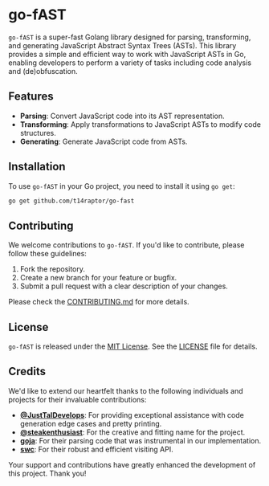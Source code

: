 # go-fAST

`go-fAST` is a super-fast Golang library designed for parsing, transforming, and generating JavaScript Abstract Syntax Trees (ASTs). This library provides a simple and efficient way to work with JavaScript ASTs in Go, enabling developers to perform a variety of tasks including code analysis and (de)obfuscation.

## Features

- **Parsing**: Convert JavaScript code into its AST representation.
- **Transforming**: Apply transformations to JavaScript ASTs to modify code structures.
- **Generating**: Generate JavaScript code from ASTs.

## Installation

To use `go-fAST` in your Go project, you need to install it using `go get`:

```sh
go get github.com/t14raptor/go-fast
```

## Contributing

We welcome contributions to `go-fAST`. If you'd like to contribute, please follow these guidelines:

1. Fork the repository.
2. Create a new branch for your feature or bugfix.
3. Submit a pull request with a clear description of your changes.

Please check the [CONTRIBUTING.md](CONTRIBUTING.md) for more details.

## License

`go-fAST` is released under the [MIT License](LICENSE). See the [LICENSE](LICENSE) file for details.

## Credits

We'd like to extend our heartfelt thanks to the following individuals and projects for their invaluable contributions:

- **[@JustTalDevelops](https://github.com/JustTalDevelops)**: For providing exceptional assistance with code generation edge cases and pretty printing.
- **[@steakenthusiast](https://github.com/steakenthusiast)**: For the creative and fitting name for the project.
- **[goja](https://github.com/dop251/goja)**: For their parsing code that was instrumental in our implementation.
- **[swc](https://swc.rs/)**: For their robust and efficient visiting API.

Your support and contributions have greatly enhanced the development of this project. Thank you!
